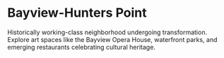 # Bayview-Hunters Point

Historically working-class neighborhood undergoing transformation. Explore art spaces like the Bayview Opera House, waterfront parks, and emerging restaurants celebrating cultural heritage.
